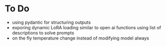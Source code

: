 # To Do
- using pydantic for structuring outputs
- exporing dynamic LoRA loading similar to open ai functions using list of descriptions to solve prompts
- on the fly temperature change instead of modifying model always